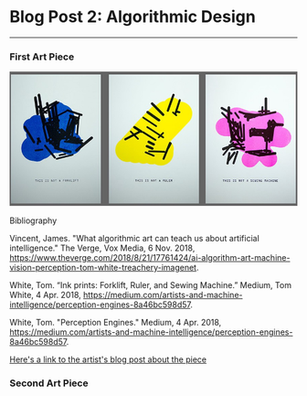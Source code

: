 # Blog Post 2: Algorithmic Design
------
### First Art Piece
![Tom White](images/forms.png?raw=true "Tom White")

Bibliography

Vincent, James. "What algorithmic art can teach us about artificial intelligence." The Verge, Vox Media, 6 Nov. 2018, https://www.theverge.com/2018/8/21/17761424/ai-algorithm-art-machine-vision-perception-tom-white-treachery-imagenet.

White, Tom. “Ink prints: Forklift, Ruler, and Sewing Machine.” Medium, Tom White, 4 Apr. 2018, https://medium.com/artists-and-machine-intelligence/perception-engines-8a46bc598d57.

White, Tom. "Perception Engines." Medium, 4 Apr. 2018, https://medium.com/artists-and-machine-intelligence/perception-engines-8a46bc598d57.

[Here's a link to the artist's blog post about the piece](https://medium.com/artists-and-machine-intelligence/perception-engines-8a46bc598d57)

### Second Art Piece

